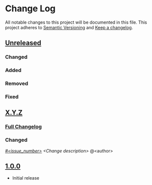 # Change Log

All notable changes to this project will be documented in this file.
This project adheres to [Semantic Versioning](http://semver.org/) and [Keep a changelog](https://github.com/olivierlacan/keep-a-changelog).

## [Unreleased](https://github.com/idealista/pushgateway_role/tree/develop)
### Changed
### Added
### Removed
### Fixed

## [X.Y.Z](https://github.com/idealista/pushgateway_role/tree/X.Y.Z)
### [Full Changelog](https://github.com/idealista/pushgateway_role/compare/1.0.0...X.Y.Z)
### Changed
 *[#<issue_number>](https://github.com/idealista/pushgateway_role/issues/<issue_number>) \<Change description\>* @\<author\>

## [1.0.0](https://github.com/idealista/pushgateway_role/tree/1.0.0)
- Initial release
